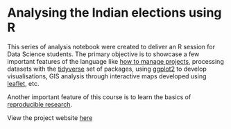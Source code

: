 # Analysing the Indian elections using R

This series of analysis notebook were created to deliver an R session for Data Science students. The primary objective is to showcase a few important features of the language like [how to manage projects](https://workflowr.github.io), processing datasets with the [tidyverse](https://www.tidyverse.org/) set of packages, using [ggplot2](https://ggplot2.tidyverse.org/) to develop visualisations, GIS analysis through interactive maps developed using [leaflet](https://rstudio.github.io/leaflet/), etc.

Another important feature of this course is to learn the basics of [reproducible research](https://cran.r-project.org/web/views/ReproducibleResearch.html). 

View the project website [here]()
